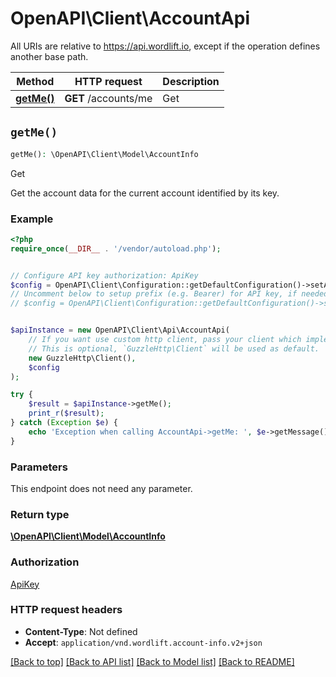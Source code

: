 # OpenAPI\Client\AccountApi

All URIs are relative to https://api.wordlift.io, except if the operation defines another base path.

| Method | HTTP request | Description |
| ------------- | ------------- | ------------- |
| [**getMe()**](AccountApi.md#getMe) | **GET** /accounts/me | Get |


## `getMe()`

```php
getMe(): \OpenAPI\Client\Model\AccountInfo
```

Get

Get the account data for the current account identified by its key.

### Example

```php
<?php
require_once(__DIR__ . '/vendor/autoload.php');


// Configure API key authorization: ApiKey
$config = OpenAPI\Client\Configuration::getDefaultConfiguration()->setApiKey('Authorization', 'YOUR_API_KEY');
// Uncomment below to setup prefix (e.g. Bearer) for API key, if needed
// $config = OpenAPI\Client\Configuration::getDefaultConfiguration()->setApiKeyPrefix('Authorization', 'Bearer');


$apiInstance = new OpenAPI\Client\Api\AccountApi(
    // If you want use custom http client, pass your client which implements `GuzzleHttp\ClientInterface`.
    // This is optional, `GuzzleHttp\Client` will be used as default.
    new GuzzleHttp\Client(),
    $config
);

try {
    $result = $apiInstance->getMe();
    print_r($result);
} catch (Exception $e) {
    echo 'Exception when calling AccountApi->getMe: ', $e->getMessage(), PHP_EOL;
}
```

### Parameters

This endpoint does not need any parameter.

### Return type

[**\OpenAPI\Client\Model\AccountInfo**](../Model/AccountInfo.md)

### Authorization

[ApiKey](../../README.md#ApiKey)

### HTTP request headers

- **Content-Type**: Not defined
- **Accept**: `application/vnd.wordlift.account-info.v2+json`

[[Back to top]](#) [[Back to API list]](../../README.md#endpoints)
[[Back to Model list]](../../README.md#models)
[[Back to README]](../../README.md)
